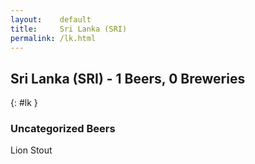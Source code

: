 ```yaml
---
layout:    default
title:     Sri Lanka (SRI)
permalink: /lk.html
---
```


## Sri Lanka (SRI) - 1 Beers, 0 Breweries
{: #lk }




### Uncategorized Beers

Lion Stout  



 
